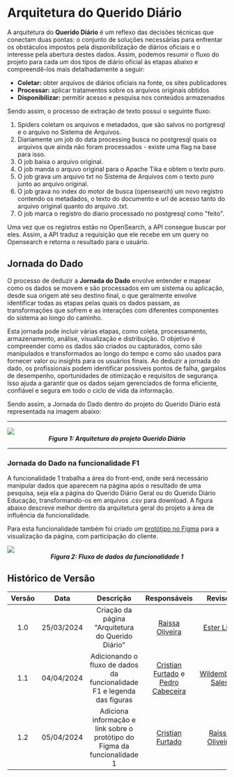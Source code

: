 # **Arquitetura do Querido Diário**

A arquitetura do **Querido Diário** é um reflexo das decisões técnicas que conectam duas pontas: o conjunto de soluções necessárias para enfrentar os obstáculos impostos pela disponibilização de diários oficiais e o interesse pela abertura destes dados. Assim, podemos resumir o fluxo do projeto para cada um dos tipos de diário oficial às etapas abaixo e compreendê-los mais detalhadamente a seguir: 

- **Coletar:** obter arquivos de diários oficiais na fonte, os sites publicadores
- **Processar:** aplicar tratamentos sobre os arquivos originais obtidos
- **Disponibilizar:** permitir acesso e pesquisa nos conteúdos armazenados

Sendo assim, o processo de extração de texto possui o seguinte fluxo: 

1. Spiders coletam os arquivos e metadados, que são salvos no portgresql e o arquivo no Sistema de Arquivos. 
2. Diariamente um job do data processing busca no postgresql quais os arquivos que ainda não foram processados - existe uma flag na base para isso.
3. O job baixa o arquivo original.
4. O job manda o arquvo original para o Apache Tika e obtem o texto puro.
5. O job grava um arquivo txt no Sistema de Arquivos com o texto puro junto ao arquivo original.
6. O job grava no index do motor de busca (opensearch) um novo registro contendo os metadados, o texto do documento e url de acesso tanto do arquivo original quanto do arquivo .txt.
7. O job marca o registro do diario processado no postgresql como "feito".

Uma vez que os registros estão no OpenSearch, a API consegue buscar por eles. Assim, a API traduz a requisição que ele recebe em um query no Opensearch e retorna o resultado para o usuário. 

## **Jornada do Dado**

O processo de deduzir a **Jornada do Dado** envolve entender e mapear como os dados se movem e são processados em um sistema ou aplicação, desde sua origem até seu destino final, o que geralmente envolve identificar todas as etapas pelas quais os dados passam, as transformações que sofrem e as interações com diferentes componentes do sistema ao longo do caminho.

Esta jornada pode incluir várias etapas, como coleta, processamento, armazenamento, análise, visualização e distribuição. O objetivo é compreender como os dados são criados ou capturados, como são manipulados e transformados ao longo do tempo e como são usados para fornecer valor ou insights para os usuários finais. Ao deduzir a jornada do dado, os profissionais podem identificar possíveis pontos de falha, gargalos de desempenho, oportunidades de otimização e requisitos de segurança. Isso ajuda a garantir que os dados sejam gerenciados de forma eficiente, confiável e segura em todo o ciclo de vida da informação.

Sendo assim, a Jornada do Dado dentro do projeto do Querido Diário está representada na imagem abaixo: 
____________________________________________________________________________________________________________
<img src="./imagens/fluxo_dados2.png"/>
<h5 style="text-align: center; margin: 0 auto">Figura 1: Arquitetura do projeto Querido Diário</h5>

____________________________________________________________________________________________________________


### **Jornada do Dado na funcionalidade F1**

<p>A funcionalidade 1 trabalha a área do front-end, onde será necessário manipular dados que aparecem na página após o resultado de uma pesquisa, seja ela a página do Querido Diário Geral ou do Querido Diário Educação, transformando-os em arquivos .csv para download. A figura abaixo descreve melhor dentro da arquitetura geral do projeto a área de influência da funcionalidade.</p>
<p>Para esta funcionalidade também foi criado um <a href="https://www.figma.com/file/PTRrSgLiz6DOlkYwA3Tt6Q/Prot%C3%B3tipo-para-a-p%C3%A1gina-%22Tecnologia-na-Educa%C3%A7%C3%A3o%22?type=design&node-id=0%3A1&mode=design&t=86esN6klke9ftwbL-1">protótipo no Figma</a> para a visualização da página, com participação do cliente.</p>


<img src="./imagens/Fluxo-Us1-Us2.png"/>
<h5 style="text-align: center; margin: 0 auto">Figura 2: Fluxo de dados da funcionalidade 1</h5>



<!-- 

### **Jornada do Dado na fucionalidade F2**

inserir o fluxo de dados da funcionalidade F@

-->


## Histórico de Versão

| Versão |    Data    |                 Descrição                 |                                         Responsáveis                                         |                     Revisor                     |
| :----: | :--------: | :---------------------------------------: | :------------------------------------------------------------------------------------------: | :---------------------------------------------: |
|  1.0   | 25/03/2024 |      Criação da página "Arquitetura do Querido Diário"       |    [Raissa Oliveira](https://github.com/raissamsoliveira)            |    [Ester Lino](https://github.com/esteerlino)    |
|  1.1  | 04/04/2024 |  Adicionando o fluxo de dados da funcionalidade F1 e legenda das figuras  |    [Cristian Furtado](https://github.com/csafurtado) e [Pedro Cabeceira](https://github.com/pkbceira03)          |    [Wildemberg Sales](https://github.com/wildemberg-sales)   |
|  1.2  | 05/04/2024 |  Adiciona informação e link sobre o protótipo do Figma da funcionalidade 1 |    [Cristian Furtado](https://github.com/csafurtado)          | [Raissa Oliveira](https://github.com/raissamsoliveira) |